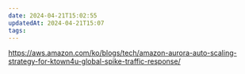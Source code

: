 ```yaml
---
date: 2024-04-21T15:02:55
updatedAt: 2024-04-21T15:07
tags: 
---
```

https://aws.amazon.com/ko/blogs/tech/amazon-aurora-auto-scaling-strategy-for-ktown4u-global-spike-traffic-response/